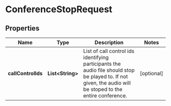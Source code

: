 

# ConferenceStopRequest


## Properties

Name | Type | Description | Notes
------------ | ------------- | ------------- | -------------
**callControlIds** | **List&lt;String&gt;** | List of call control ids identifying participants the audio file should stop be played to. If not given, the audio will be stoped to the entire conference. |  [optional]



